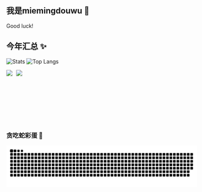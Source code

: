 ## 我是miemingdouwu 🎉
Good luck!

## 今年汇总 ✨
![Stats](https://github-readme-stats.vercel.app/api?username=miemingdouwu&theme=dark&show_icons=true&layout=compact&hide_title=true&hide_border=true&include_all_commits=true&theme=jolly)
![Top Langs](https://github-readme-stats.vercel.app/api/top-langs/?username=miemingdouwu&layout=compact&hide_title=true&hide_border=true&theme=jolly&locale=cn)

<div style="display: flex; gap: 10px;">
   <img height="137px" src="https://github-readme-stats.vercel.app/api?username=miemingdouwu&hide_title=true&hide_border=true&show_icons=true&include_all_commits=true&line_height=21&theme=radical" />
   <img height="137px" src="https://github-readme-stats.vercel.app/api/top-langs/?username=miemingdouwu&layout=compact&hide=javascript,html,css&hide_title=true&hide_border=true&theme=radical&locale=cn" />
 </div>

### 贪吃蛇彩蛋 🎄
<picture>
  <source media="(prefers-color-scheme: dark)" srcset="https://raw.githubusercontent.com/YxinMiracle/YxinMiracle/output/github-contribution-grid-snake-dark.svg">
  <source media="(prefers-color-scheme: light)" srcset="https://raw.githubusercontent.com/YxinMiracle/YxinMiracle/output/github-contribution-grid-snake.svg">
  <img alt="github contribution grid snake animation" src="https://raw.githubusercontent.com/YxinMiracle/YxinMiracle/output/github-contribution-grid-snake.svg">
</picture>
